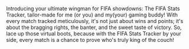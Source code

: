 Introducing your ultimate wingman for FIFA showdowns: The FIFA Stats Tracker, tailor-made for me (or you) and my(your) gaming buddy!  With every match tracked meticulously, it's not just about wins and points; it's about the bragging rights, the banter, and the sweet taste of victory. So, lace up those virtual boots, because with the FIFA Stats Tracker by your side, every match is a chance to prove who's truly king of the couch!
